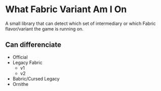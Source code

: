 # What Fabric Variant Am I On
A small library that can detect which set of intermediary or which Fabric flavor/variant the game is running on. 
## Can differenciate
- Official
- Legacy Fabric
  - v1
  - v2
- Babric/Cursed Legacy
- Ornithe
